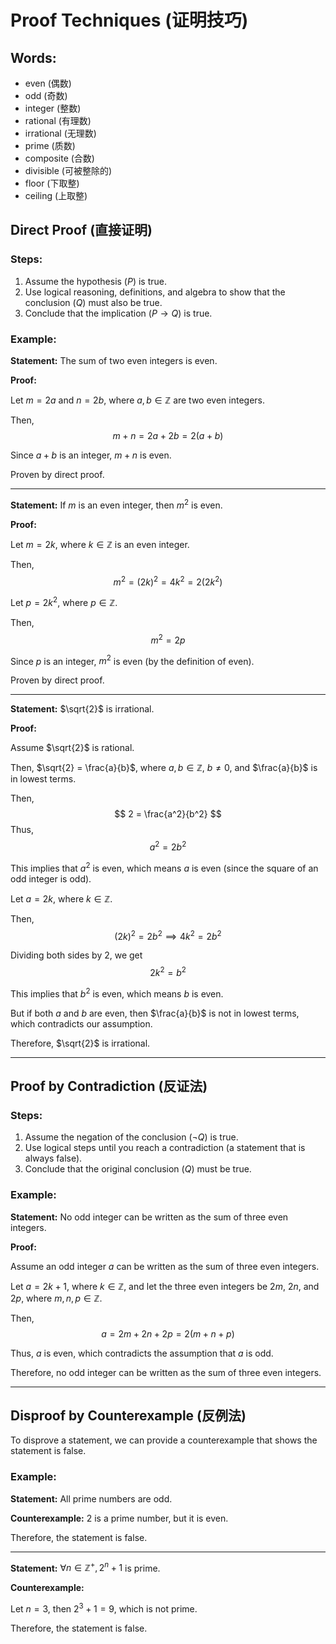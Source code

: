 # Proof Techniques (证明技巧)
## Words:
- even (偶数)
- odd (奇数)
- integer (整数)
- rational (有理数)
- irrational (无理数)
- prime (质数)
- composite (合数)
- divisible (可被整除的)
- floor (下取整)
- ceiling (上取整)

## Direct Proof (直接证明)

### Steps:
1. Assume the hypothesis ($P$) is true.
2. Use logical reasoning, definitions, and algebra to show that the conclusion ($Q$) must also be true.
3. Conclude that the implication ($P \rightarrow Q$) is true.

### Example:

**Statement:** The sum of two even integers is even.

**Proof:**

Let $m = 2a$ and $n = 2b$, where $a, b \in \mathbb{Z}$ are two even integers.

Then,
$$
m + n = 2a + 2b = 2(a + b)
$$

Since $a + b$ is an integer, $m + n$ is even.

Proven by direct proof.

---

**Statement:** If $m$ is an even integer, then $m^2$ is even.

**Proof:**

Let $m = 2k$, where $k \in \mathbb{Z}$ is an even integer.

Then,
$$
m^2 = (2k)^2 = 4k^2 = 2(2k^2)
$$

Let $p = 2k^2$, where $p \in \mathbb{Z}$.

Then,
$$
m^2 = 2p
$$

Since $p$ is an integer, $m^2$ is even (by the definition of even).

Proven by direct proof.

---

**Statement:** $\sqrt{2}$ is irrational.

**Proof:**

Assume $\sqrt{2}$ is rational.

Then, $\sqrt{2} = \frac{a}{b}$, where $a, b \in \mathbb{Z}$, $b \neq 0$, and $\frac{a}{b}$ is in lowest terms.

Then,
$$
2 = \frac{a^2}{b^2}
$$
Thus,
$$
a^2 = 2b^2
$$

This implies that $a^2$ is even, which means $a$ is even (since the square of an odd integer is odd).

Let $a = 2k$, where $k \in \mathbb{Z}$.

Then,
$$
(2k)^2 = 2b^2 \implies 4k^2 = 2b^2
$$

Dividing both sides by 2, we get
$$
2k^2 = b^2
$$

This implies that $b^2$ is even, which means $b$ is even.

But if both $a$ and $b$ are even, then $\frac{a}{b}$ is not in lowest terms, which contradicts our assumption.

Therefore, $\sqrt{2}$ is irrational.

---

## Proof by Contradiction (反证法)

### Steps:
1. Assume the negation of the conclusion ($\neg Q$) is true.
2. Use logical steps until you reach a contradiction (a statement that is always false).
3. Conclude that the original conclusion ($Q$) must be true.

### Example:

**Statement:** No odd integer can be written as the sum of three even integers.

**Proof:**

Assume an odd integer $a$ can be written as the sum of three even integers.

Let $a = 2k + 1$, where $k \in \mathbb{Z}$, and let the three even integers be $2m$, $2n$, and $2p$, where $m, n, p \in \mathbb{Z}$.

Then,
$$
a = 2m + 2n + 2p = 2(m + n + p)
$$

Thus, $a$ is even, which contradicts the assumption that $a$ is odd.

Therefore, no odd integer can be written as the sum of three even integers.

---

## Disproof by Counterexample (反例法)

To disprove a statement, we can provide a counterexample that shows the statement is false.

### Example:

**Statement:** All prime numbers are odd.

**Counterexample:** $2$ is a prime number, but it is even.

Therefore, the statement is false.

---

**Statement:** $\forall n \in \mathbb{Z}^+, 2^n + 1$ is prime.

**Counterexample:**

Let $n = 3$, then $2^3 + 1 = 9$, which is not prime.

Therefore, the statement is false.
